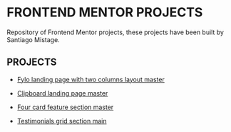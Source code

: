 # FRONTEND MENTOR PROJECTS

Repository of Frontend Mentor projects, these projects have been built by Santiago Mistage.

## PROJECTS

- [Fylo landing page with two columns layout master](https://santiagomistage.github.io/frontend-mentor/fylo-landing-page-with-two-column-layout-master)

- [Clipboard landing page master](https://santiagomistage.github.io/frontend-mentor/clipboard-landing-page-master)

- [Four card feature section master](https://santiagomistage.github.io/frontend-mentor/four-card-feature-section-master)

- [Testimonials grid section main](https://santiagomistage.github.io/frontend-mentor/testimonials-grid-section-main)
